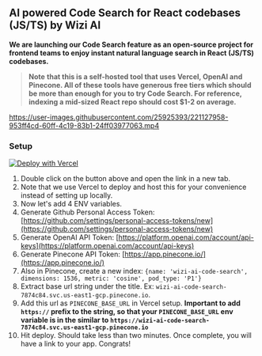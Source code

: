 ## AI powered Code Search for React codebases (JS/TS) by Wizi AI

**We are launching our Code Search feature as an open-source project for frontend teams to enjoy instant natural language search in React (JS/TS) codebases.**

> **Note**
> **that this is a self-hosted tool that uses Vercel, OpenAI and Pinecone. All of these tools have generous free tiers which should be more than enough for you to try Code Search. For reference, indexing a mid-sized React repo should cost $1-2 on average.**


https://user-images.githubusercontent.com/25925393/221127958-953ff4cd-60ff-4c19-83b1-24ff03977063.mp4


### Setup

[![Deploy with Vercel](https://vercel.com/button)](https://vercel.com/new/clone?repository-url=https%3A%2F%2Fgithub.com%2Fwizi-ai%2Fcode-search&env=NEXT_PUBLIC_GITHUB_PERSONAL_ACCESS_TOKEN,OPENAI_API_KEY,PINECONE_API_KEY,PINECONE_BASE_URL&envDescription=Code%20Search%20by%20Wizi%20AI%20uses%20Github%2C%20OpenAI%2C%20and%20Pinecone%20to%20make%20instant%20search%20work.%20Please%20refer%20to%20https%3A%2F%2Fgithub.com%2Fwizi-ai%2Fcode-search%23readme%20for%20instructions.&envLink=https%3A%2F%2Fgithub.com%2Fwizi-ai%2Fcode-search%23environment-variables&project-name=wizi-ai-code-search&repository-name=wizi-ai-code-search&demo-title=Code%20Search%20by%20Wizi%20AI&demo-description=Code%20Search%20for%20React%20codebases%20(JS%2FTS)%20in%20natural%20language.&demo-url=https%3A%2F%2Fdemo.wizi.ai%2F&demo-image=https%3A%2F%2Fraw.githubusercontent.com%2Fwizi-ai%2Fcode-search%2Fmain%2Fcode-search-example.png)

1. Double click on the button above and open the link in a new tab.
2. Note that we use Vercel to deploy and host this for your convenience instead of setting up locally.
3. Now let's add 4 ENV variables.
4. Generate Github Personal Access Token: [https://github.com/settings/personal-access-tokens/new](https://github.com/settings/personal-access-tokens/new)
5. Generate OpenAI API Token: [https://platform.openai.com/account/api-keys](https://platform.openai.com/account/api-keys)
6. Generate Pinecone API Token: [https://app.pinecone.io/](https://app.pinecone.io/)
7. Also in Pinecone, create a new index: `{name: 'wizi-ai-code-search', dimensions: 1536, metric: 'cosine', pod_type: 'P1'}`
8. Extract base url string under the title. Ex: `wizi-ai-code-search-7874c84.svc.us-east1-gcp.pinecone.io`.
9. Add this url as `PINECONE_BASE_URL` in Vercel setup. **Important to add `https://` prefix to the string, so that your `PINECONE_BASE_URL` env variable is in the similar to `https://wizi-ai-code-search-7874c84.svc.us-east1-gcp.pinecone.io`**
10. Hit deploy. Should take less than two minutes. Once complete, you will have a link to your app. Congrats!


